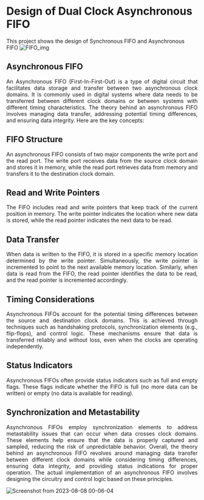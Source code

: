 # Design of Dual Clock Asynchronous FIFO
This project shows the design of Synchronous FIFO and Asynchronous FIFO
![FIFO_img](https://github.com/Manikanta-IITB/Design_of_Synchronous_and_Asynchronous_FIFO/assets/138108630/737c48eb-6231-46ae-9732-fde54bf9b088)
## Asynchronous FIFO
<p align="justify">
  An Asynchronous FIFO (First-In-First-Out) is a type of digital circuit that facilitates data storage and transfer between two
asynchronous clock domains. It is commonly used in digital systems where data needs to be transferred between different
clock domains or between systems with different timing characteristics.
The theory behind an asynchronous FIFO involves managing data transfer, addressing potential timing differences, and
ensuring data integrity. Here are the key concepts: </p>

## FIFO Structure
<p align="justify">
An asynchronous FIFO consists of two major components the write port and the read port. The write port
receives data from the source clock domain and stores it in memory, while the read port retrieves data from memory and
transfers it to the destination clock domain.</p>

## Read and Write Pointers
<p align="justify">
The FIFO includes read and write pointers that keep track of the current position in memory. The
write pointer indicates the location where new data is stored, while the read pointer indicates the next data to be read.</p>

## Data Transfer
<p align="justify">
When data is written to the FIFO, it is stored in a specific memory location determined by the write pointer.
Simultaneously, the write pointer is incremented to point to the next available memory location. Similarly, when data is read
from the FIFO, the read pointer identifies the data to be read, and the read pointer is incremented accordingly.</p>

## Timing Considerations
<p align="justify">
Asynchronous FIFOs account for the potential timing differences between the source and
destination clock domains. This is achieved through techniques such as handshaking protocols, synchronization elements
(e.g., flip-flops), and control logic. These mechanisms ensure that data is transferred reliably and without loss, even when the
clocks are operating independently.</p>

## Status Indicators
<p align="justify">
Asynchronous FIFOs often provide status indicators such as full and empty flags. These flags indicate
whether the FIFO is full (no more data can be written) or empty (no data is available for reading).</p>

## Synchronization and Metastability
<p align="justify">
Asynchronous FIFOs employ synchronization elements to address metastability issues
that can occur when data crosses clock domains. These elements help ensure that the data is properly captured and sampled,
reducing the risk of unpredictable behavior.
Overall, the theory behind an asynchronous FIFO revolves around managing data transfer between different clock domains
while considering timing differences, ensuring data integrity, and providing status indications for proper operation. The
actual implementation of an asynchronous FIFO involves designing the circuitry and control logic based on these principles.</p>

![Screenshot from 2023-08-08 00-06-04](https://github.com/Manikanta-IITB/Design_of_Synchronous_and_Asynchronous_FIFO/assets/138108630/66ff6954-6a41-4682-874a-248ffe3d4e1d)


